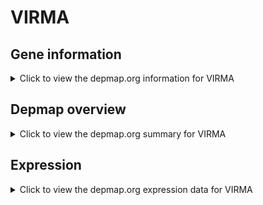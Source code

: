 <h1>VIRMA</h1>

<h2>Gene information</h2>
<details>
  <summary>Click to view the depmap.org information for VIRMA</summary>
  <p><a href="https://depmap.org/portal/gene/VIRMA?tab=about" target="_BLANK">Open page in a new tab...</a></p>
  <iframe src="https://depmap.org/portal/gene/VIRMA?tab=about" style="border:none;width:100%;height:800px"></iframe>
</details>

<h2>Depmap overview</h2>
<details>
  <summary>Click to view the depmap.org summary for VIRMA</summary>
  <p><a href="https://depmap.org/portal/gene/VIRMA?tab=overview" target="_BLANK">Open page in a new tab...</a></p>
  <iframe src="https://depmap.org/portal/gene/VIRMA?tab=overview" style="border:none;width:100%;height:800px"></iframe>
</details>

<h2>Expression</h2>
<details>
  <summary>Click to view the depmap.org expression data for VIRMA</summary>
  <p><a href="https://depmap.org/portal/gene/VIRMA?tab=characterization" target="_BLANK">Open page in a new tab...</a></p>
  <iframe src="https://depmap.org/portal/gene/VIRMA?tab=characterization" style="border:none;width:100%;height:800px"></iframe>
</details>


<!--
<h2>Reactome Pathway diagram</h2>
<details>
  <summary>Click to view the Reactome pathway for VIRMA</summary>
  <p><a href="PURL" target="_BLANK">Open page in a new tab...</a></p>
  PNAME
</details>
-->



